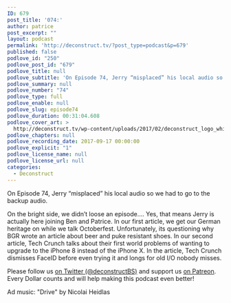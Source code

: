 ```yaml
---
ID: 679
post_title: '074:'
author: patrice
post_excerpt: ""
layout: podcast
permalink: 'http://deconstruct.tv/?post_type=podcast&p=679'
published: false
podlove_id: "250"
podlove_post_id: "679"
podlove_title: null
podlove_subtitle: 'On Episode 74, Jerry “misplaced” his local audio so we had to go to the backup audio.  On the bright side, we didn’t loose an episode…. Yes, that means Jerry is actually here joining Ben and Patrice. And, oh boy, do we get our German heritage on while we talk Octoberfest.'
podlove_summary: null
podlove_number: "74"
podlove_type: full
podlove_enable: null
podlove_slug: episode74
podlove_duration: 00:31:04.608
podlove_cover_art: >
  http://deconstruct.tv/wp-content/uploads/2017/02/deconstruct_logo_white.png
podlove_chapters: null
podlove_recording_date: 2017-09-17 00:00:00
podlove_explicit: "1"
podlove_license_name: null
podlove_license_url: null
categories:
  - Deconstruct
---
```

<p> On Episode 74, Jerry “misplaced” his local audio so we had to go to the backup audio. </p>
<p>On the bright side, we didn’t loose an episode…. Yes, that means Jerry is actually here joining Ben and Patrice.  In our first article, we get our German heritage on while we talk Octoberfest.  Unfortunately, its questioning why BGR wrote an article about beer and puke resistant shoes.  In our second article, Tech Crunch talks about their first world problems of wanting to upgrade to the iPhone 8 instead of the iPhone X.  In the article, Tech Crunch dismisses FaceID before even trying it and longs for old I/O nobody misses. </p>
<p>Please follow us <a href="http://twitter.com/deconstructBS">on Twitter (@deconstructBS)</a> and support us <a href="http://patreon.com/deconstruct">on Patreon</a>. Every Dollar counts and will help making this podcast even better!</p>
<p>Ad music: "Drive" by Nicolai Heidlas</p>